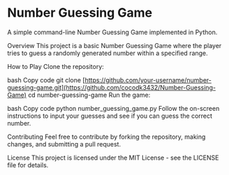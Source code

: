 # Number Guessing Game
A simple command-line Number Guessing Game implemented in Python.

Overview
This project is a basic Number Guessing Game where the player tries to guess a randomly generated number within a specified range.

How to Play
Clone the repository:

bash
Copy code
git clone [https://github.com/your-username/number-guessing-game.git](https://github.com/cocodk3432/Number-Guessing-Game)
cd number-guessing-game
Run the game:

bash
Copy code
python number_guessing_game.py
Follow the on-screen instructions to input your guesses and see if you can guess the correct number.

Contributing
Feel free to contribute by forking the repository, making changes, and submitting a pull request.

License
This project is licensed under the MIT License - see the LICENSE file for details.
